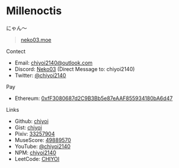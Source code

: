# Millenoctis
にゃん〜
> [neko03.moe](https://neko03.moe)

Contect
- Email: chiyoi2140@outlook.com
- Discord: [Neko03](https://discord.gg/92F2d47Kz5) (Direct Message to: chiyoi2140)
- Twitter: [@chiyoi2140](https://twitter.com/chiyoi2140)

Pay
- Ethereum: [0xfF3080687d2C9B3Bb5e87eAAF855934180bA6d47](https://etherscan.io/address/0xfF3080687d2C9B3Bb5e87eAAF855934180bA6d47)

Links
- Github: [chiyoi](https://github.com/chiyoi)
- Gist: [chiyoi](https://gist.github.com/chiyoi)
- Pixiv: [33257904](https://www.pixiv.net/users/33257904)
- MuseScore: [49889570](https://musescore.com/user/49889570)
- YouTube: [@chiyoi2140](https://www.youtube.com/@chiyoi2140)
- NPM: [chiyoi2140](https://www.npmjs.com/~chiyoi2140)
- LeetCode: [CHIYOI](https://leetcode.com/CHIYOI)
